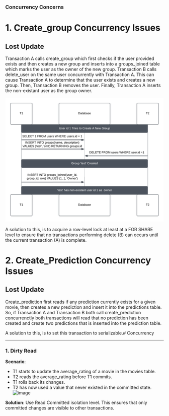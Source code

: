 ### Concurrency Concerns

# 1. Create_group Concurrency Issues

## Lost Update

Transaction A calls create_group which first checks if the user provided exists and then creates a new group and inserts into a groups_joined table which marks the user as the owner of the new group. Transaction B calls delete_user on the same user concurrently with Transaction A. This can cause Transaction A to determine that the user exists and creates a new group. Then, Transaction B removes the user. Finally, Transaction A inserts the non-existant user as the group owner. 

![Lost Update Create Group](Images/ownerless_group_concurrency_diagram.png)

A solution to this, is to acquire a row-level lock at least at a FOR SHARE level to ensure that no transactions performing delete (B) can occurs until the current transaction (A) is complete. 

# 2. Create_Prediction Concurrency Issues

## Lost Update

Create_prediction first reads if any prediction currently exists for a given movie, then creates a new prediction and insert it into the predictions table. So, if Transaction A and Transaction B both call create_prediction concurrenctly both transactions will read that no prediction has been created and create two predictions that is inserted into the prediction table. 

A solution to this, is to set this transaction to serializable.# Concurrency

---
### 1. Dirty Read ###
**Scenario**:
* T1 starts to update the average_rating of a movie in the movies table.
* T2 reads the average_rating before T1 commits.
* T1 rolls back its changes.
* T2 has now used a value that never existed in the committed state.
![image](https://github.com/user-attachments/assets/30102c1c-a69d-4804-b48d-f0352e485866)

**Solution**: Use Read Committed isolation level. This ensures that only committed changes are visible to other transactions.
